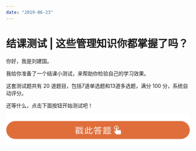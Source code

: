 ```yaml
---
date: "2019-06-23"
---  
```

      
# 结课测试 | 这些管理知识你都掌握了吗？
你好，我是刘建国。

我给你准备了一个结课小测试，来帮助你检验自己的学习效果。

这套测试题共有 20 道题目，包括7道单选题和13道多选题，满分 100 分，系统自动评分。

还等什么，点击下面按钮开始测试吧！

[![](./httpsstatic001geekbangorgresourceimage28a428d1be62669b4f3cc01c36466bf811a4.png)](http://time.geekbang.org/quiz/intro?act_id=122&exam_id=263)

<!-- [[[read_end]]] -->